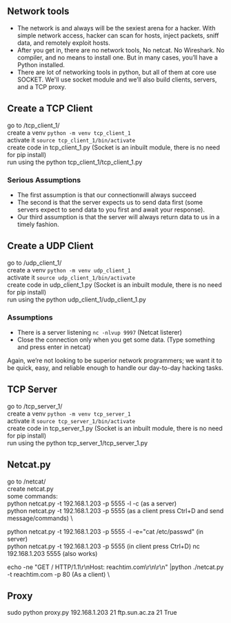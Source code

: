 ## Network tools

- The network is and always will be the sexiest arena for a hacker. With simple network access, hacker can scan for hosts, inject packets, sniff data, and remotely exploit hosts.
- After you get in, there are no network tools, No netcat. No Wireshark. No compiler, and no means to install one. But in many cases, you’ll have a Python installed.
- There are lot of networking tools in python, but all of them at core use SOCKET. We'll use socket module and we’ll also build clients, servers, and a TCP proxy.

## Create a TCP Client

go to /tcp_client_1/ \
create a venv `python -m venv tcp_client_1` \
activate it `source tcp_client_1/bin/activate` \
create code in tcp_client_1.py  (Socket is an inbuilt module, there is no need for pip install) \
run using the python tcp_client_1/tcp_client_1.py

### Serious Assumptions
- The first assumption is that our connectionwill always succeed
- The second is that the server expects us to send data first (some servers expect to send data to you first and await your response). 
- Our third assumption is that the server will always return data to us in a timely fashion.

## Create a UDP Client

go to /udp_client_1/ \
create a venv `python -m venv udp_client_1` \
activate it `source udp_client_1/bin/activate` \
create code in udp_client_1.py  (Socket is an inbuilt module, there is no need for pip install) \
run using the python udp_client_1/udp_client_1.py

### Assumptions

- There is a server listening `nc -nlvup 9997`     (Netcat listerer)
- Close the connection only when you get some data. (Type something and press enter in netcat)

Again, we’re not looking to be superior network programmers; we want it to be quick, easy, and reliable enough to handle our day-to-day hacking tasks.


## TCP Server

go to /tcp_server_1/ \
create a venv `python -m venv tcp_server_1` \
activate it `source tcp_server_1/bin/activate` \
create code in tcp_server_1.py  (Socket is an inbuilt module, there is no need for pip install) \
run using the python tcp_server_1/tcp_server_1.py


## Netcat.py

go to /netcat/ \
create netcat.py \
some commands: \
python netcat.py -t 192.168.1.203 -p 5555 -l -c        (as a server) \
python netcat.py -t 192.168.1.203 -p 5555               (as a client press Ctrl+D and send message/commands) \

python netcat.py -t 192.168.1.203 -p 5555 -l -e="cat /etc/passwd"  (in server) \
python netcat.py -t 192.168.1.203 -p 5555                           (in client press Ctrl+D)
nc 192.168.1.203 5555                                              (also works)

echo -ne "GET / HTTP/1.1\r\nHost: reachtim.com\r\n\r\n" |python ./netcat.py -t reachtim.com -p 80 (As a client) \


## Proxy
sudo python proxy.py 192.168.1.203 21 ftp.sun.ac.za 21 True